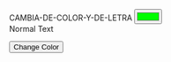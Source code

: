 <html> 
 <head> 
 <meta name="viewport" content="width=device-width, initial-scale=1"> 
 <tittle>CAMBIA-DE-COLOR-Y-DE-LETRA</tittle> 
</head> 
 
<body> 
 
 <!--Default Color is Black--> 
 <input type="color" value="#00FF00" />
 <div id="t_div">Normal Text</div> 
 
 <button type="button" onclick="set_color();">Change Color</button> 
 
 <script> 
  function set_color() 
  { 
   document.getElementById("t_div").style.color = "red"; 
  } 
 </script> 
 
</body> 
 
</html>
